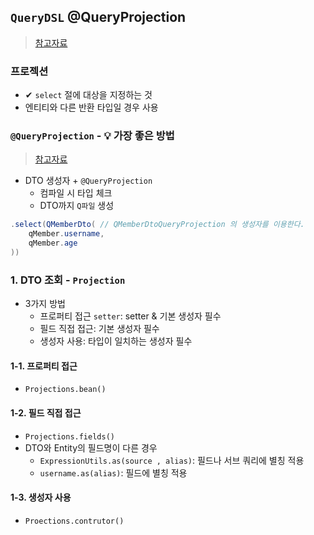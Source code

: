 ## `QueryDSL` @QueryProjection
> [참고자료](https://ttl-blog.tistory.com/226)
### 프로젝션
- ✔ `select` 절에 대상을 지정하는 것
- 엔티티와 다른 반환 타입일 경우 사용

### `@QueryProjection` - 💡 가장 좋은 방법
> [참고자료](https://cheese10yun.github.io/querydsl-projections)
- DTO 생성자 + `@QueryProjection`
  - 컴파일 시 타입 체크
  - DTO까지 `Q파일` 생성

```java
.select(QMemberDto( // QMemberDtoQueryProjection 의 생성자를 이용한다.
    qMember.username,
    qMember.age
))
```

### 1. DTO 조회 - `Projection`
- 3가지 방법
  - 프로퍼티 접근 `setter`: setter & 기본 생성자 필수
  - 필드 직접 접근: 기본 생성자 필수
  - 생성자 사용: 타입이 일치하는 생성자 필수

#### 1-1. 프로퍼티 접근
- `Projections.bean()`

#### 1-2. 필드 직접 접근
- `Projections.fields()`
- DTO와 Entity의 필드명이 다른 경우
  - `ExpressionUtils.as(source , alias)`: 필드나 서브 쿼리에 별칭 적용
  - `username.as(alias)`: 필드에 별칭 적용
#### 1-3. 생성자 사용
- `Proections.contrutor()`
